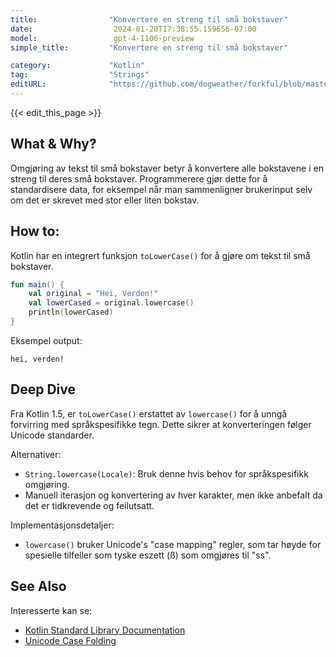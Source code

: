 ```yaml
---
title:                "Konvertere en streng til små bokstaver"
date:                  2024-01-20T17:38:55.159656-07:00
model:                 gpt-4-1106-preview
simple_title:         "Konvertere en streng til små bokstaver"

category:             "Kotlin"
tag:                  "Strings"
editURL:              "https://github.com/dogweather/forkful/blob/master/content/no/kotlin/converting-a-string-to-lower-case.md"
---
```


{{< edit_this_page >}}

## What & Why?
Omgjøring av tekst til små bokstaver betyr å konvertere alle bokstavene i en streng til deres små bokstaver. Programmerere gjør dette for å standardisere data, for eksempel når man sammenligner brukerinput selv om det er skrevet med stor eller liten bokstav.

## How to:
Kotlin har en integrert funksjon `toLowerCase()` for å gjøre om tekst til små bokstaver.

```Kotlin
fun main() {
    val original = "Hei, Verden!"
    val lowerCased = original.lowercase()
    println(lowerCased)
}
```

Eksempel output:
```
hei, verden!
```

## Deep Dive
Fra Kotlin 1.5, er `toLowerCase()` erstattet av `lowercase()` for å unngå forvirring med språkspesifikke tegn. Dette sikrer at konverteringen følger Unicode standarder.

Alternativer:
- `String.lowercase(Locale)`: Bruk denne hvis behov for språkspesifikk omgjøring.
- Manuell iterasjon og konvertering av hver karakter, men ikke anbefalt da det er tidkrevende og feilutsatt.

Implementasjonsdetaljer:
- `lowercase()` bruker Unicode's "case mapping" regler, som tar høyde for spesielle tilfeller som tyske eszett (ß) som omgjøres til "ss".

## See Also
Interesserte kan se:
- [Kotlin Standard Library Documentation](https://kotlinlang.org/api/latest/jvm/stdlib/)
- [Unicode Case Folding](https://www.unicode.org/reports/tr44/#CaseFolding)
